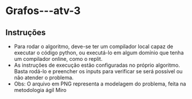 # Grafos---atv-3

## Instruções
- Para rodar o algoritmo, deve-se ter um compilador local capaz de executar o código python, ou executá-lo em algum domínio que tenha um compilador online, como o replit.
- As instruções de execução estão configuradas no próprio algoritmo. Basta rodá-lo e preencher os inputs para verificar se será possível ou não atender o problema.
- Obs: O arquivo em PNG representa a modelagem do problema, feita na metodologia ágil Miro
